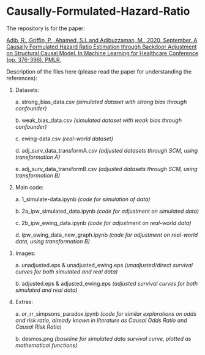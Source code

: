 # Causally-Formulated-Hazard-Ratio

The repository is for the paper: 

[Adib, R., Griffin, P., Ahamed, S.I. and Adibuzzaman, M., 2020, September. A Causally Formulated Hazard Ratio Estimation through Backdoor Adjustment on Structural Causal Model. In Machine Learning for Healthcare Conference (pp. 376-396). PMLR.](http://proceedings.mlr.press/v126/adib20a)

Description of the files here (please read the paper for understanding the references):

1. Datasets:

    a. strong_bias_data.csv *(simulated dataset with strong bias through confounder)*
 
    b. weak_bias_data.csv *(simulated dataset with weak bias through confounder)*
    
    c. ewing-data.csv *(real-world dataset)*
    
    d. adj_surv_data_transformA.csv *(adjusted datasets through SCM, using transformation A)*
    
    e. adj_surv_data_transformB.csv *(adjusted datasets through SCM, using transformation B)*

2. Main code:
    
    a. 1_simulate-data.ipynb *(code for simulation of data)*
    
    b. 2a_ipw_simulated_data.ipynb *(code for adjustment on simulated data)*
    
    c. 2b_ipw_ewing_data.ipynb *(code for adjustment on real-world data)*
    
    d. ipw_ewing_data_new_graph.ipynb *(code for adjustment on real-world data, using transformation B)*

3. Images:
    
    a. unadjusted.eps & unadjusted_ewing.eps *(unadjusted/direct survival curves for both simulated and real data)*
    
    b. adjusted.eps & adjusted_ewing.eps *(adjusted survival curves for both simulated and real data)*

4. Extras:
    
    a. or_rr_simpsons_paradox.ipynb *(code for similar explorations on odds and risk ratio, already known in literature as Causal Odds Ratio and Causal Risk Ratio)*
    
    b. desmos.png *(baseline for simulated data survival curve, plotted as mathematical functions)*